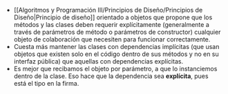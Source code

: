 - [[Algoritmos y Programación III/Principios de Diseño/Principios de Diseño|Principio de diseño]] orientado a objetos que propone que los métodos y las clases deben requerir explícitamente (generalmente a través de parámetros de método o parámetros de constructor) cualquier objeto de colaboración que necesiten para funcionar correctamente. 
- Cuesta más mantener las clases con dependencias implícitas (que usan objetos que existen solo en el código dentro de sus métodos y no en su interfaz pública) que aquellas con dependencias explícitas.
- Es mejor que recibamos el objeto por parámetro, a que lo instanciemos dentro de la clase. Eso hace que la dependencia sea **explícita**, pues está el tipo en la firma.